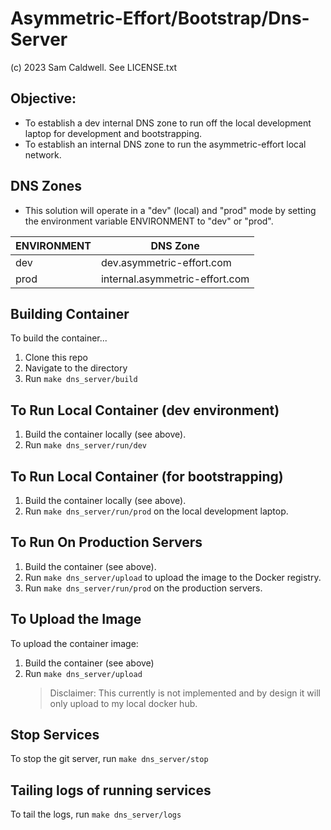 Asymmetric-Effort/Bootstrap/Dns-Server
======================================
(c) 2023 Sam Caldwell. See LICENSE.txt

## Objective:

* To establish a dev internal DNS zone to run off the local development laptop for
  development and bootstrapping.
* To establish an internal DNS zone to run the asymmetric-effort local network.

## DNS Zones

* This solution will operate in a "dev" (local) and "prod" mode by setting the environment
  variable ENVIRONMENT to "dev" or "prod".

| ENVIRONMENT | DNS Zone                       |
|-------------|--------------------------------|
| dev         | dev.asymmetric-effort.com      |
| prod        | internal.asymmetric-effort.com |


## Building Container

To build the container...

1. Clone this repo
2. Navigate to the directory
3. Run `make dns_server/build`

## To Run Local Container (dev environment)
1. Build the container locally (see above).
2. Run `make dns_server/run/dev`

## To Run Local Container (for bootstrapping)
1. Build the container locally (see above).
2. Run `make dns_server/run/prod` on the local development laptop.

## To Run On Production Servers
1. Build the container (see above).
2. Run `make dns_server/upload` to upload the image to the Docker registry.
3. Run `make dns_server/run/prod` on the production servers.

## To Upload the Image
To upload the container image:
1. Build the container (see above)
2. Run `make dns_server/upload`
    > Disclaimer: This currently is not implemented and
    > by design it will only upload to my local docker hub.

## Stop Services

To stop the git server, run `make dns_server/stop`

## Tailing logs of running services

To tail the logs, run `make dns_server/logs`
